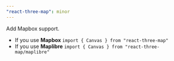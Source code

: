 ```yaml
---
"react-three-map": minor
---
```


Add Mapbox support.

- If you use **Mapbox** `import { Canvas } from "react-three-map"`
- If you use **Maplibre** `import { Canvas } from "react-three-map/maplibre"`
